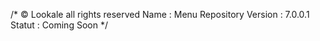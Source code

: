 /*
© Lookale all rights reserved
  Name : Menu Repository
  Version : 7.0.0.1
  Statut : Coming Soon
*/
